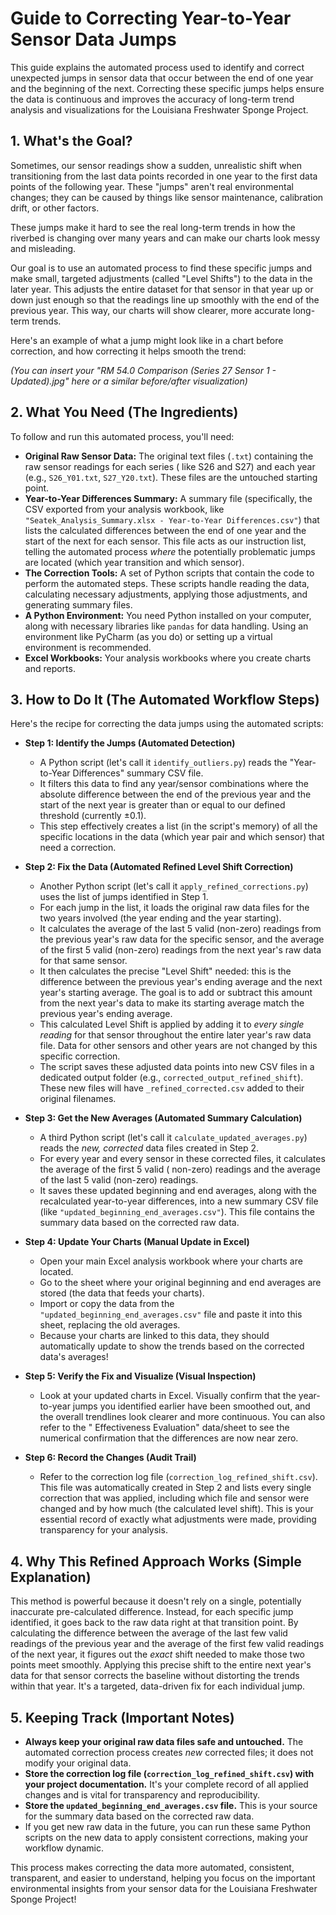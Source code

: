 # Guide to Correcting Year-to-Year Sensor Data Jumps

This guide explains the automated process used to identify and correct unexpected jumps in sensor data that occur
between the end of one year and the beginning of the next. Correcting these specific jumps helps ensure the data is
continuous and improves the accuracy of long-term trend analysis and visualizations for the Louisiana Freshwater Sponge
Project.

## 1. What's the Goal?

Sometimes, our sensor readings show a sudden, unrealistic shift when transitioning from the last data points recorded in
one year to the first data points of the following year. These "jumps" aren't real environmental changes; they can be
caused by things like sensor maintenance, calibration drift, or other factors.

These jumps make it hard to see the real long-term trends in how the riverbed is changing over many years and can make
our charts look messy and misleading.

Our goal is to use an automated process to find these specific jumps and make small, targeted adjustments (called "Level
Shifts") to the data in the later year. This adjusts the entire dataset for that sensor in that year up or down just
enough so that the readings line up smoothly with the end of the previous year. This way, our charts will show clearer,
more accurate long-term trends.

Here's an example of what a jump might look like in a chart before correction, and how correcting it helps smooth the
trend:

*(You can insert your "RM 54.0 Comparison (Series 27 Sensor 1 - Updated).jpg" here or a similar before/after
visualization)*

## 2. What You Need (The Ingredients)

To follow and run this automated process, you'll need:

* **Original Raw Sensor Data:** The original text files (`.txt`) containing the raw sensor readings for each series (
  like S26 and S27) and each year (e.g., `S26_Y01.txt`, `S27_Y20.txt`). These files are the untouched starting point.
* **Year-to-Year Differences Summary:** A summary file (specifically, the CSV exported from your analysis workbook, like
  `"Seatek_Analysis_Summary.xlsx - Year-to-Year Differences.csv"`) that lists the calculated differences between the end
  of one year and the start of the next for each sensor. This file acts as our instruction list, telling the automated
  process *where* the potentially problematic jumps are located (which year transition and which sensor).
* **The Correction Tools:** A set of Python scripts that contain the code to perform the automated steps. These scripts
  handle reading the data, calculating necessary adjustments, applying those adjustments, and generating summary files.
* **A Python Environment:** You need Python installed on your computer, along with necessary libraries like `pandas` for
  data handling. Using an environment like PyCharm (as you do) or setting up a virtual environment is recommended.
* **Excel Workbooks:** Your analysis workbooks where you create charts and reports.

## 3. How to Do It (The Automated Workflow Steps)

Here's the recipe for correcting the data jumps using the automated scripts:

* **Step 1: Identify the Jumps (Automated Detection)**
    * A Python script (let's call it `identify_outliers.py`) reads the "Year-to-Year Differences" summary CSV file.
    * It filters this data to find any year/sensor combinations where the absolute difference between the end of the
      previous year and the start of the next year is greater than or equal to our defined threshold (currently ±0.1).
    * This step effectively creates a list (in the script's memory) of all the specific locations in the data (which
      year pair and which sensor) that need a correction.

* **Step 2: Fix the Data (Automated Refined Level Shift Correction)**
    * Another Python script (let's call it `apply_refined_corrections.py`) uses the list of jumps identified in Step 1.
    * For each jump in the list, it loads the original raw data files for the two years involved (the year ending and
      the year starting).
    * It calculates the average of the last 5 valid (non-zero) readings from the previous year's raw data for the
      specific sensor, and the average of the first 5 valid (non-zero) readings from the next year's raw data for that
      same sensor.
    * It then calculates the precise "Level Shift" needed: this is the difference between the previous year's ending
      average and the next year's starting average. The goal is to add or subtract this amount from the next year's data
      to make its starting average match the previous year's ending average.
    * This calculated Level Shift is applied by adding it to *every single reading* for that sensor throughout the
      entire later year's raw data file. Data for other sensors and other years are not changed by this specific
      correction.
    * The script saves these adjusted data points into new CSV files in a dedicated output folder (e.g.,
      `corrected_output_refined_shift`). These new files will have `_refined_corrected.csv` added to their original
      filenames.

* **Step 3: Get the New Averages (Automated Summary Calculation)**
    * A third Python script (let's call it `calculate_updated_averages.py`) reads the *new, corrected* data files
      created in Step 2.
    * For every year and every sensor in these corrected files, it calculates the average of the first 5 valid (
      non-zero) readings and the average of the last 5 valid (non-zero) readings.
    * It saves these updated beginning and end averages, along with the recalculated year-to-year differences, into a
      new summary CSV file (like `"updated_beginning_end_averages.csv"`). This file contains the summary data based on
      the corrected raw data.

* **Step 4: Update Your Charts (Manual Update in Excel)**
    * Open your main Excel analysis workbook where your charts are located.
    * Go to the sheet where your original beginning and end averages are stored (the data that feeds your charts).
    * Import or copy the data from the `"updated_beginning_end_averages.csv"` file and paste it into this sheet,
      replacing the old averages.
    * Because your charts are linked to this data, they should automatically update to show the trends based on the
      corrected data's averages!

* **Step 5: Verify the Fix and Visualize (Visual Inspection)**
    * Look at your updated charts in Excel. Visually confirm that the year-to-year jumps you identified earlier have
      been smoothed out, and the overall trendlines look clearer and more continuous. You can also refer to the "
      Effectiveness Evaluation" data/sheet to see the numerical confirmation that the differences are now near zero.

* **Step 6: Record the Changes (Audit Trail)**
    * Refer to the correction log file (`correction_log_refined_shift.csv`). This file was automatically created in Step
      2 and lists every single correction that was applied, including which file and sensor were changed and by how
      much (the calculated level shift). This is your essential record of exactly what adjustments were made, providing
      transparency for your analysis.

## 4. Why This Refined Approach Works (Simple Explanation)

This method is powerful because it doesn't rely on a single, potentially inaccurate pre-calculated difference. Instead,
for each specific jump identified, it goes back to the raw data right at that transition point. By calculating the
difference between the average of the last few valid readings of the previous year and the average of the first few
valid readings of the next year, it figures out the *exact* shift needed to make those two points meet smoothly.
Applying this precise shift to the entire next year's data for that sensor corrects the baseline without distorting the
trends within that year. It's a targeted, data-driven fix for each individual jump.

## 5. Keeping Track (Important Notes)

* **Always keep your original raw data files safe and untouched.** The automated correction process creates *new*
  corrected files; it does not modify your original data.
* **Store the correction log file (`correction_log_refined_shift.csv`) with your project documentation.** It's your
  complete record of all applied changes and is vital for transparency and reproducibility.
* **Store the `updated_beginning_end_averages.csv` file.** This is your source for the summary data based on the
  corrected raw data.
* If you get new raw data in the future, you can run these same Python scripts on the new data to apply consistent
  corrections, making your workflow dynamic.

This process makes correcting the data more automated, consistent, transparent, and easier to understand, helping you
focus on the important environmental insights from your sensor data for the Louisiana Freshwater Sponge Project!